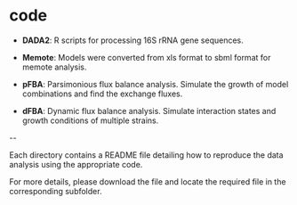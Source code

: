 # code

- **DADA2**: R scripts for processing 16S rRNA gene sequences.

- **Memote**: Models were converted from xls format to sbml format for memote analysis.

- **pFBA**: Parsimonious flux balance analysis. Simulate the growth of model combinations and find the exchange fluxes.

- **dFBA**: Dynamic flux balance analysis. Simulate interaction states and growth conditions of multiple strains.


--
</span> 

  Each directory contains a README file detailing how to reproduce the data analysis using the appropriate code.				
  
  For more details, please download the file and locate the required file in the corresponding subfolder.  

